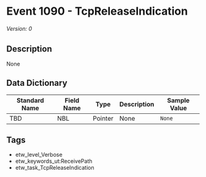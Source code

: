 # Event 1090 - TcpReleaseIndication
###### Version: 0

## Description
None

## Data Dictionary
|Standard Name|Field Name|Type|Description|Sample Value|
|---|---|---|---|---|
|TBD|NBL|Pointer|None|`None`|

## Tags
* etw_level_Verbose
* etw_keywords_ut:ReceivePath
* etw_task_TcpReleaseIndication